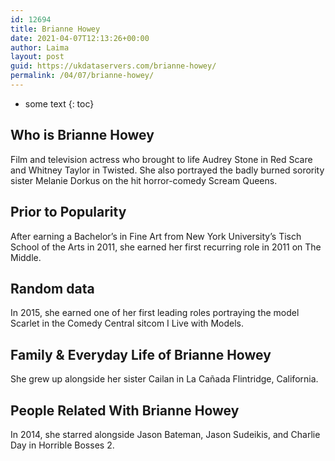 ```yaml
---
id: 12694
title: Brianne Howey
date: 2021-04-07T12:13:26+00:00
author: Laima
layout: post
guid: https://ukdataservers.com/brianne-howey/
permalink: /04/07/brianne-howey/
---
```


* some text
{: toc}


## Who is Brianne Howey
                  
                  
                  
Film and television actress who brought to life Audrey Stone in Red Scare and Whitney Taylor in Twisted. She also portrayed the badly burned sorority sister Melanie Dorkus on the hit horror-comedy Scream Queens.
                  
              
            
              
            
                
                
                
## Prior to Popularity
                  
                  
                  
After earning a Bachelor&#8217;s in Fine Art from New York University&#8217;s Tisch School of the Arts in 2011, she earned her first recurring role in 2011 on The Middle.
                  
              
            
              
            
                
                
                
## Random data
                  
                  
                  
In 2015, she earned one of her first leading roles portraying the model Scarlet in the Comedy Central sitcom I Live with Models.
                  
              
            
              
            
                
                
                
## Family & Everyday Life of Brianne Howey
                  
                  
                  
She grew up alongside her sister Cailan in La Cañada Flintridge, California.
                  
              
            
              
            
                
                
                
## People Related With Brianne Howey
                  
                  
                  
In 2014, she starred alongside Jason Bateman, Jason Sudeikis, and Charlie Day in Horrible Bosses 2.
                  
              
            
              
            
                
              
            
              
              
            
            
              
            
          
          
          